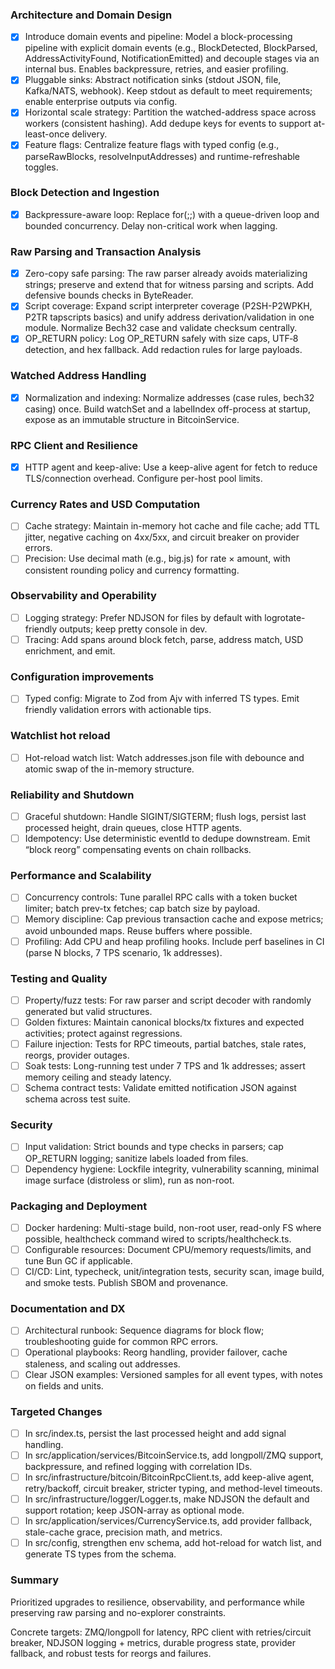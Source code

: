 ### Architecture and Domain Design

- [x] Introduce domain events and pipeline: Model a block-processing pipeline with explicit domain events (e.g., BlockDetected, BlockParsed, AddressActivityFound, NotificationEmitted) and decouple stages via an internal bus. Enables backpressure, retries, and easier profiling.
- [x] Pluggable sinks: Abstract notification sinks (stdout JSON, file, Kafka/NATS, webhook). Keep stdout as default to meet requirements; enable enterprise outputs via config.
- [x] Horizontal scale strategy: Partition the watched-address space across workers (consistent hashing). Add dedupe keys for events to support at-least-once delivery.
- [x] Feature flags: Centralize feature flags with typed config (e.g., parseRawBlocks, resolveInputAddresses) and runtime-refreshable toggles.

### Block Detection and Ingestion

- [x] Backpressure-aware loop: Replace for(;;) with a queue-driven loop and bounded concurrency. Delay non-critical work when lagging.

### Raw Parsing and Transaction Analysis

- [x] Zero-copy safe parsing: The raw parser already avoids materializing strings; preserve and extend that for witness parsing and scripts. Add defensive bounds checks in ByteReader.
- [x] Script coverage: Expand script interpreter coverage (P2SH-P2WPKH, P2TR tapscripts basics) and unify address derivation/validation in one module. Normalize Bech32 case and validate checksum centrally.
- [x] OP_RETURN policy: Log OP_RETURN safely with size caps, UTF‑8 detection, and hex fallback. Add redaction rules for large payloads.

### Watched Address Handling

- [x] Normalization and indexing: Normalize addresses (case rules, bech32 casing) once. Build watchSet and a labelIndex off-process at startup, expose as an immutable structure in BitcoinService.

### RPC Client and Resilience

- [x] HTTP agent and keep-alive: Use a keep-alive agent for fetch to reduce TLS/connection overhead. Configure per-host pool limits.

### Currency Rates and USD Computation

- [ ] Cache strategy: Maintain in-memory hot cache and file cache; add TTL jitter, negative caching on 4xx/5xx, and circuit breaker on provider errors.
- [ ] Precision: Use decimal math (e.g., big.js) for rate × amount, with consistent rounding policy and currency formatting.

### Observability and Operability

- [ ] Logging strategy: Prefer NDJSON for files by default with logrotate-friendly outputs; keep pretty console in dev.
- [ ] Tracing: Add spans around block fetch, parse, address match, USD enrichment, and emit.

### Configuration improvements

- [ ] Typed config: Migrate to Zod from Ajv with inferred TS types. Emit friendly validation errors with actionable tips.

### Watchlist hot reload
- [ ] Hot-reload watch list: Watch addresses.json file with debounce and atomic swap of the in-memory structure.

### Reliability and Shutdown

- [ ] Graceful shutdown: Handle SIGINT/SIGTERM; flush logs, persist last processed height, drain queues, close HTTP agents.
- [ ] Idempotency: Use deterministic eventId to dedupe downstream. Emit “block reorg” compensating events on chain rollbacks.

### Performance and Scalability

- [ ] Concurrency controls: Tune parallel RPC calls with a token bucket limiter; batch prev-tx fetches; cap batch size by payload.
- [ ] Memory discipline: Cap previous transaction cache and expose metrics; avoid unbounded maps. Reuse buffers where possible.
- [ ] Profiling: Add CPU and heap profiling hooks. Include perf baselines in CI (parse N blocks, 7 TPS scenario, 1k addresses).

### Testing and Quality

- [ ] Property/fuzz tests: For raw parser and script decoder with randomly generated but valid structures.
- [ ] Golden fixtures: Maintain canonical blocks/tx fixtures and expected activities; protect against regressions.
- [ ] Failure injection: Tests for RPC timeouts, partial batches, stale rates, reorgs, provider outages.
- [ ] Soak tests: Long-running test under 7 TPS and 1k addresses; assert memory ceiling and steady latency.
- [ ] Schema contract tests: Validate emitted notification JSON against schema across test suite.

### Security

- [ ] Input validation: Strict bounds and type checks in parsers; cap OP_RETURN logging; sanitize labels loaded from files.
- [ ] Dependency hygiene: Lockfile integrity, vulnerability scanning, minimal image surface (distroless or slim), run as non-root.

### Packaging and Deployment

- [ ] Docker hardening: Multi-stage build, non-root user, read-only FS where possible, healthcheck command wired to scripts/healthcheck.ts.
- [ ] Configurable resources: Document CPU/memory requests/limits, and tune Bun GC if applicable.
- [ ] CI/CD: Lint, typecheck, unit/integration tests, security scan, image build, and smoke tests. Publish SBOM and provenance.

### Documentation and DX

- [ ] Architectural runbook: Sequence diagrams for block flow; troubleshooting guide for common RPC errors.
- [ ] Operational playbooks: Reorg handling, provider failover, cache staleness, and scaling out addresses.
- [ ] Clear JSON examples: Versioned samples for all event types, with notes on fields and units.

### Targeted Changes

- [ ] In src/index.ts, persist the last processed height and add signal handling.
- [ ] In src/application/services/BitcoinService.ts, add longpoll/ZMQ support, backpressure, and refined logging with correlation IDs.
- [ ] In src/infrastructure/bitcoin/BitcoinRpcClient.ts, add keep-alive agent, retry/backoff, circuit breaker, stricter typing, and method-level timeouts.
- [ ] In src/infrastructure/logger/Logger.ts, make NDJSON the default and support rotation; keep JSON-array as optional mode.
- [ ] In src/application/services/CurrencyService.ts, add provider fallback, stale-cache grace, precision math, and metrics.
- [ ] In src/config, strengthen env schema, add hot-reload for watch list, and generate TS types from the schema.

### Summary

Prioritized upgrades to resilience, observability, and performance while preserving raw parsing and no-explorer constraints.

Concrete targets: ZMQ/longpoll for latency, RPC client with retries/circuit breaker, NDJSON logging + metrics, durable progress state, provider fallback, and robust tests for reorgs and failures.